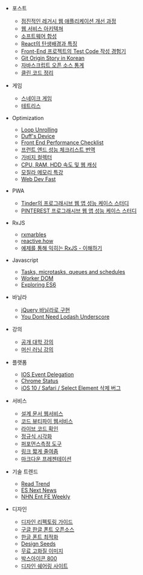 - 포스트
  - [점진적인 레거시 웹 애플리케이션 개선 과정](https://www.slideshare.net/arawnkr/ss-115339631)
  - [웹 서비스 아키텍쳐](https://medium.com/@strncpy/%EB%B2%88%EC%97%AD-web-architecture-101-5fda6095688c)
  - [소프트웨어 합성](https://midojeong.github.io/2018/04/28/composing-software-translation-epilogue/)
  - [React의 탄생배경과 특징](https://medium.com/@RianCommunity/react%EC%9D%98-%ED%83%84%EC%83%9D%EB%B0%B0%EA%B2%BD%EA%B3%BC-%ED%8A%B9%EC%A7%95-4190d47a28f)
  - [Front-End 프로젝트의 Test Code 작성 경험기](https://lumiloves.github.io/2018/08/21/my-first-frontend-test-code-experience)
  - [Git Origin Story in Korean](https://sjp38.github.io/post/git_origin_story_ko/)
  - [자바스크립트 오픈 소스 통계](https://trends.builtwith.com/javascript) 
  - [클린 코드 정리](http://sungjk.github.io/2017/07/27/clean-code.html?fbclid=IwAR3j3HhaYlOYIax_BkS-QeJH9_Gv0pKwPL--hKPXHyRz1aQKXv5XhJetk5E)
- 게임
  - [스네이크 게임](https://www.youtube.com/watch?v=9TcU2C1AACw)
  - [테트리스](https://youtu.be/HEsAr2Yt2do)
- Optimization
  - [Loop Unrolling](https://en.wikipedia.org/wiki/Loop_unrolling)
  - [Duff's Device](https://code.i-harness.com/ko-kr/q/7d846)
  - [Front End Performance Checklist](https://github.com/thedaviddias/Front-End-Performance-Checklist/blob/master/README.md)
  - [프런트 엔드 성능 체크리스트 번역](https://github.com/ParkSB/Front-End-Performance-Checklist/blob/master/README.md)
  - [가비지 컬렉터](https://www.youtube.com/playlist?list=PLGNbPb3dQJ_78SzVNadKkMloe4pVW7iBx)
  - [CPU, RAM, HDD 속도 및 웹 캐싱](https://mingrammer.com/translation-the-hidden-components-of-web-caching/)
  - [모질라 메모리 특강](http://hacks.mozilla.or.kr/2017/11/a-crash-course-in-memory-management/)
  - [Web Dev Fast](https://web.dev/)

- PWA
  - [Tinder의 프로그래시브 웹 앱 성능 케이스 스터디](https://kyu.io/ko/tinder%EC%9D%98-%ED%94%84%EB%A1%9C%EA%B7%B8%EB%9E%98%EC%8B%9C%EB%B8%8C-%EC%9B%B9-%EC%95%B1-%EC%84%B1%EB%8A%A5-%EC%BC%80%EC%9D%B4%EC%8A%A4-%EC%8A%A4%ED%84%B0%EB%94%94/amp/?__twitter_impression=true)
  - [PINTEREST 프로그래시브 웹 앱 성능 케이스 스터디](https://kyu.io/ko/pinterest-%ED%94%84%EB%A1%9C%EA%B7%B8%EB%9E%98%EC%8B%9C%EB%B8%8C-%EC%9B%B9-%EC%95%B1-%EC%84%B1%EB%8A%A5-%EC%BC%80%EC%9D%B4%EC%8A%A4-%EC%8A%A4%ED%84%B0%EB%94%94/)

- RxJS
  - [rxmarbles](http://rxmarbles.com)
  - [reactive.how](http://reactive.how)
  - [예제를 통해 익히는 RxJS - 이해하기](http://sculove.github.io/slides/rxjs-lecture/#/)

- Javascript
  - [Tasks, microtasks, queues and schedules](https://jakearchibald.com/2015/tasks-microtasks-queues-and-schedules/)
  - [Worker DOM](https://speakerdeck.com/cramforce/workerdom-javascript-concurrency-and-the-dom?slide=16)  
  - [Exploring ES6](https://github.com/ES678/Exploring-ES6)

- 바닐라
  - [jQuery 바닐라로 구현](http://youmightnotneedjquery.com/)
  - [You Dont Need Lodash Underscore](https://github.com/you-dont-need/You-Dont-Need-Lodash-Underscore)


- 강의
  - [공개 대학 강의](http://www.kocw.net)
  - [머신 러닝 강의](https://hunkim.github.io/ml)

- 플랫폼
  - [IOS Event Delegation](http://gravitydept.com/blog/js-click-event-bubbling-on-ios)
  - [Chrome Status](https://www.chromestatus.com/features)
  - [iOS 10 / Safari / Select Element 삭제 버그](https://stackoverflow.com/questions/39557023/ios-10-safari-issue-with-select-element-no-more-in-dom)

- 서비스
  - [설계 문서 웹서비스](https://www.draw.io/)
  - [코드 뷰티파이 웹서비스](http://jsbeautifier.org/)
  - [라이브 코드 확인](https://jsbin.com/?html,output)
  - [정규식 시각화](https://regexr.com/)
  - [퍼포먼스측정 도구](https://jsperf.com/)
  - [링크 짧게 줄여줌](https://bitly.com/)
  - [마크다운 프레젠테이션](https://yhatt.github.io/marp/)

- 기술 트렌드
  - [Read Trend](http://readtrend.com/)
  - [ES Next News](http://esnextnews.com/)
  - [NHN Ent FE Weekly](https://github.com/nhnent/fe.javascript/wiki/FE-Weekly)

- 디자인
  - [디자인 리펙토링 가이드](https://medium.com/refactoring-ui/7-practical-tips-for-cheating-at-design-40c736799886)
  - [구글 한글 폰트 오픈소스](https://googlefonts.github.io/korean/)
  - [한글 폰트 최적화](http://coderifleman.tumblr.com/post/111825720099/%ED%95%9C%EA%B8%80-%EC%9B%B9-%ED%8F%B0%ED%8A%B8-%EA%B2%BD%EB%9F%89%ED%99%94%ED%95%B4-%EC%82%AC%EC%9A%A9%ED%95%98%EA%B8%B0)
  - [Design Seeds](https://www.design-seeds.com/)
  - [무료 고화질 이미지](https://www.pexels.com)
  - [박스아이콘 800](https://boxicons.com/)
  - [디자인 쉐어링 사이트](https://www.invisionapp.com/)